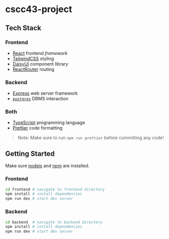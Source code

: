 # cscc43-project

## Tech Stack

### Frontend

- [React](https://react.dev/) frontend *framework*
- [TailwindCSS](https://tailwindcss.com/) styling
- [DaisyUI](https://daisyui.com/) component library
- [ReactRouter](https://reactrouter.com/) routing

### Backend

- [Express](https://expressjs.com/) web server framework
- [`postgres`](https://www.npmjs.com/package/postgres) DBMS interaction

### Both
- [TypeScript](https://www.typescriptlang.org/) programming language
- [Prettier](https://prettier.io/) code formatting

> Note: Make sure to run `npm run prettier` before committing any code!

## Getting Started

Make sure [nodejs](https://nodejs.org/en) and [npm](https://www.npmjs.com/) are installed.

### Frontend

```sh
cd frontend # navigate to frontend directory
npm install # install dependencies
npm run dev # start dev server
```

### Backend

```sh
cd backend  # navigate to backend directory
npm install # install dependencies
npm run dev # start dev server
```
